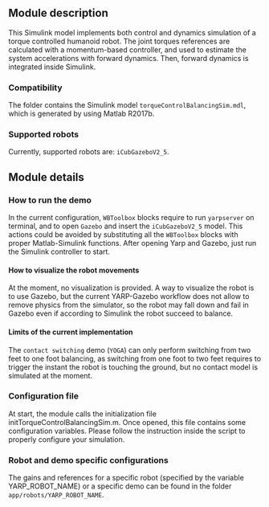 ## Module description

This Simulink model implements both control and dynamics simulation of a torque controlled humanoid robot. The joint torques references are calculated with a momentum-based controller, and used to estimate the system accelerations with forward dynamics. Then, forward dynamics is integrated inside Simulink. 

### Compatibility

The folder contains the Simulink model `torqueControlBalancingSim.mdl`, which is generated by using Matlab R2017b.

### Supported robots

Currently, supported robots are: `iCubGazeboV2_5`.

## Module details

### How to run the demo

In the current configuration, `WBToolbox` blocks require to run `yarpserver` on terminal, and to open `Gazebo` and insert the `iCubGazeboV2_5` model. This actions could be avoided by substituting all the `WBToolbox` blocks with proper Matlab-Simulink functions. After opening Yarp and Gazebo, just run the Simulink controller to start.

#### How to visualize the robot movements

At the moment, no visualization is provided. A way to visualize the robot is to use Gazebo, but the current YARP-Gazebo workflow does not allow to remove physics from the simulator, so the robot may fall down and fail in Gazebo even if according to Simulink the robot succeed to balance.

#### Limits of the current implementation

The `contact switching` demo (`YOGA`) can only perform switching from two feet to one foot balancing, as switching from one foot to two feet requires to trigger the instant the robot is touching the ground, but no contact model is simulated at the moment.

### Configuration file

At start, the module calls the initialization file initTorqueControlBalancingSim.m. Once opened, this file contains some configuration variables. Please follow the instruction inside the script to properly configure your simulation.

### Robot and demo specific configurations

The gains and references for a specific robot (specified by the variable YARP_ROBOT_NAME) or a specific demo can be found in the folder `app/robots/YARP_ROBOT_NAME`.
